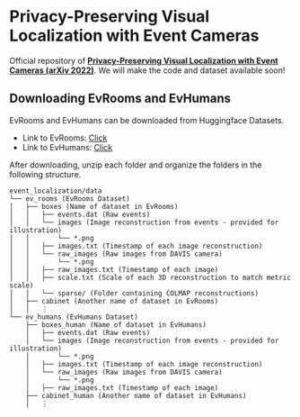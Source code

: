 # Privacy-Preserving Visual Localization with Event Cameras
Official repository of **[Privacy-Preserving Visual Localization with Event Cameras (arXiv 2022)](https://arxiv.org/abs/2212.03177)**.
We will make the code and dataset available soon!

## Downloading EvRooms and EvHumans
EvRooms and EvHumans can be downloaded from Huggingface Datasets.
- Link to EvRooms: [Click](https://huggingface.co/datasets/82magnolia/ev_rooms)
- Link to EvHumans: [Click](https://huggingface.co/datasets/82magnolia/ev_humans)

After downloading, unzip each folder and organize the folders in the following structure.

    event_localization/data
    └── ev_rooms (EvRooms Dataset)
    │   ├── boxes (Name of dataset in EvRooms)
    │   │   ├── events.dat (Raw events)
    │   │   └── images (Image reconstruction from events - provided for illustration)
    │   │       └── *.png
    │   │   ├── images.txt (Timestamp of each image reconstruction)
    │   │   └── raw_images (Raw images from DAVIS camera)
    │   │       └── *.png
    │   │   ├── raw_images.txt (Timestamp of each image)
    │   │   ├── scale.txt (Scale of each 3D reconstruction to match metric scale)
    │   │   └── sparse/ (Folder containing COLMAP reconstructions)
    │   ├── cabinet (Another name of dataset in EvRooms)
    │   │   ⋮
    └── ev_humans (EvHumans Dataset)
        ├── boxes_human (Name of dataset in EvHumans)
        │   ├── events.dat (Raw events)
        │   └── images (Image reconstruction from events - provided for illustration)
        │       └── *.png
        │   ├── images.txt (Timestamp of each image reconstruction)
        │   └── raw_images (Raw images from DAVIS camera)
        │       └── *.png
        │   ├── raw_images.txt (Timestamp of each image)
        ├── cabinet_human (Another name of dataset in EvHumans)
        │   ⋮
